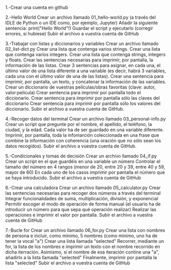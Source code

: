 1.-Crear una cuenta en github

2.-Hello World
  Crear un archivo llamado 01_hello-world.py (a través del IDLE de Python o un IDE como, por ejemplo, Jupyter)
  Añadir la siguiente sentencia: print("Hello World"!)
  Guardar el script y ejecutarlo (corregir errores, si hubiese)
  Subir el archivo a vuestra cuenta de GitHub

3.-Trabajar con listas y diccionarios y variables
  Crear un archivo llamado 02_list-dict.py
  Crear una lista que contenga varios strings.
  Crear una lista que contenga varios integers.
  Crear una lista que contenga strings, integers y floats.
  Crear las sentencias necesarias para imprimir, por pantalla, la información de las listas.
  Crear 3 sentencias para asignar, en cada una, el último valor de una lista diferente a una variable (es decir, habrá 3 variables, cada una con el último valor de una de las listas).
  Crear una sentencia para imprimir, por pantalla, un texto, y concatenar la información de las variables.
  Crear un diccionario de vuestras películas/obras favoritas (clave: autor, valor:película)
  Crear sentencia para imprimir por pantalla todo el diccionario.
  Crear sentencia para imprimir por pantalla sólo las claves del diccionario
  Crear sentencia para imprimir por pantalla sólo los valores del diccionario.
  Subir el archivo a vuestra cuenta de GitHub.

4.-Recoger datos del terminal
  Crear un archivo llamado 03_personal-info.py
  Crear un script que pregunte por el nombre, el apellido, el teléfono, la ciudad, y la edad. Cada valor ha de ser guardado en una variable diferente.
  Imprimir, por pantalla, toda la infomarción coleccionada en una frase que combine la información con coherencia (una oración que no sólo sean los datos recogidos).
  Subir el archivo a vuestra cuenta de GitHub.

5.-Condicionales y tomas de decisión
  Crear un archivo llamado 04_if.py
  Crear un script en el que guardéis en una variable un número
  Controlar el tamaño del número en 4 rangos (menor de 20, entre 20 y 39, entre 40 y 59, mayor de 60)
  En cada uno de los casos imprimir por pantalla el número que se haya introducido.
  Subir el archivo a vuestra cuenta de GitHub

6.-Crear una calculadora
  Crear un archivo llamado 05_calculator.py
  Crear las sentencias necesarias para recoger dos números a través del terminal
  Integrar funcionalidades de suma, multiplicación, división, y exponencial
  Permitir escoger el modo de operación de forma manual (el usuario ha de introducir un número para que sepa qué operación realizar)
  Realizar las operaciones e imprimir el valor por pantalla.
  Subir el archivo a vuestra cuenta de GitHub

7.-Bucle for
  Crear un archivo llamado 06_for.py
  Crear una lista con nombres de persona e incluir, como mínimo, 5 nombres (como mínimo, uno ha de tener la vocal "a")
  Crear una lista llamada "selected"
  Recorrer, mediante un for, la lista de los nombres e imprimir un texto con el nombre recorrido en dicha iterración. Asimismo, si el nombre de esa iteración contine una "a", añadirlo a la lista llamada "selected"
  Finalmente, imprimir por pantalla la lista "selected"
  Subir el archivo a vuestra cuenta de GitHub
